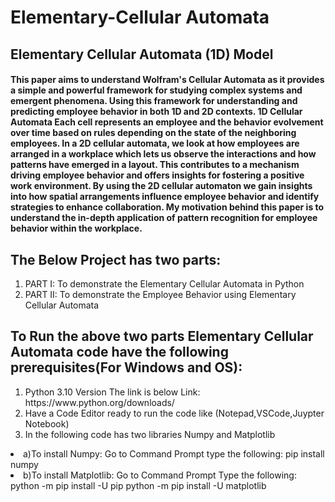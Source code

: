 # Elementary-Cellular Automata
<h2>Elementary Cellular Automata (1D) Model </h2>
<h4>
This paper aims to understand Wolfram's Cellular Automata as it provides a simple and powerful framework for studying complex systems and emergent phenomena. Using this framework for understanding and predicting employee behavior in both 1D and 2D contexts. 1D Cellular Automata Each cell represents an employee and the behavior evolvement over time based on rules depending on the state of the neighboring employees. In a 2D cellular automata, we look at how employees are arranged in a workplace which lets us observe the interactions and how patterns have emerged in a layout. This contributes to a mechanism driving employee behavior and offers insights for fostering a positive work environment. By using the 2D cellular automaton we gain insights into how spatial arrangements influence employee behavior and identify strategies to enhance collaboration. 
My motivation behind this paper is to understand the in-depth application of pattern recognition for employee behavior within the workplace. 
</h4>
<h2>
The Below Project has two parts:</h2>
<ol>
<li>PART I: To demonstrate the Elementary Cellular Automata in Python</li>
<li>PART II: To demonstrate the Employee Behavior using Elementary Cellular Automata</li>
</ol>
<h2>To Run the above two parts Elementary Cellular Automata code have the following prerequisites(For Windows and OS):</h2>
<ol>
<li> Python 3.10 Version The link is below
    Link: https://www.python.org/downloads/ </li>
<li> Have a Code Editor ready to run the code like (Notepad,VSCode,Juypter Notebook)</li>
<li> In the following code has two libraries  Numpy and Matplotlib </li>
    </ol>
    <li> a)To install Numpy:
        Go to Command Prompt
   type the following: pip install numpy </li>
   <li> b)To install Matplotlib:
     Go to Command Prompt 
        Type the following:
           python -m pip install -U pip
          python -m pip install -U matplotlib </li>

   
   

   

 
